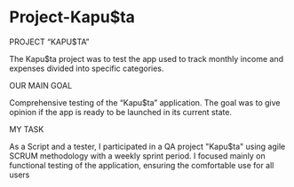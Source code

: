 # Project-Kapu$ta

PROJECT “KAPU$TA”

The Kapu$ta project was to test the app used to track monthly income and expenses divided into specific categories. 

OUR MAIN GOAL

Comprehensive testing of
the “Kapu$ta” application. The goal was to give opinion if the app is ready to be launched in its current state. 

MY TASK

As a Script and a tester, I participated in a QA project
"Kapu$ta" using agile SCRUM methodology with a weekly
sprint period. 
I focused mainly on functional testing of the application,
ensuring the comfortable use for all users













